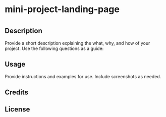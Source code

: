 # mini-project-landing-page
# <Mini Project Landing Page>

## Description

Provide a short description explaining the what, why, and how of your project. Use the following questions as a guide:

## Usage

Provide instructions and examples for use. Include screenshots as needed.

## Credits

## License
